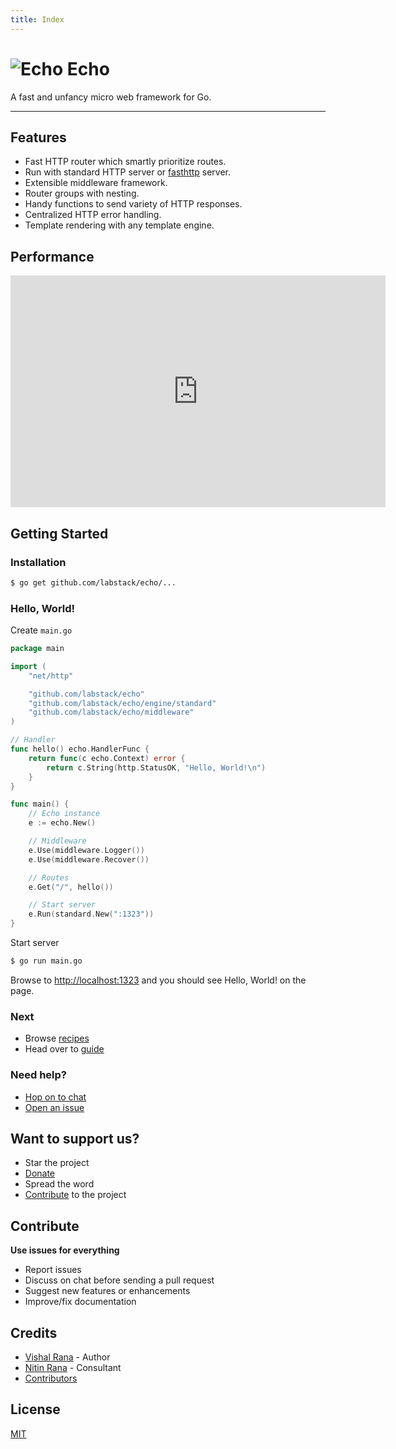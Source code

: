 ```yaml
---
title: Index
---
```


# ![Echo](/images/echo.svg) Echo

A fast and unfancy micro web framework for Go.

---

## Features

- Fast HTTP router which smartly prioritize routes.
- Run with standard HTTP server or [fasthttp](https://github.com/valyala/fasthttp) server.
- Extensible middleware framework.
- Router groups with nesting.
- Handy functions to send variety of HTTP responses.
- Centralized HTTP error handling.
- Template rendering with any template engine.

## Performance

<iframe width="600" height="371" seamless frameborder="0" scrolling="no" src="https://docs.google.com/spreadsheets/d/1phsG_NPmEOaTVTw6lasK3CeEwBlbkhzAWPiyrBznm1g/pubchart?oid=178095723&amp;format=interactive"></iframe>

## Getting Started

### Installation

```sh
$ go get github.com/labstack/echo/...
```

### Hello, World!

Create `main.go`

```go
package main

import (
	"net/http"

	"github.com/labstack/echo"
	"github.com/labstack/echo/engine/standard"
	"github.com/labstack/echo/middleware"
)

// Handler
func hello() echo.HandlerFunc {
	return func(c echo.Context) error {
		return c.String(http.StatusOK, "Hello, World!\n")
	}
}

func main() {
	// Echo instance
	e := echo.New()

	// Middleware
	e.Use(middleware.Logger())
	e.Use(middleware.Recover())

	// Routes
	e.Get("/", hello())

	// Start server
	e.Run(standard.New(":1323"))
}
```

Start server

```sh
$ go run main.go
```

Browse to [http://localhost:1323](http://localhost:1323) and you should see
Hello, World! on the page.

### Next

- Browse [recipes](https://labstack.com/echo/recipes/hello-world)
- Head over to [guide](https://labstack.com/echo/guide/installation)

### Need help?

- [Hop on to chat](https://gitter.im/labstack/echo)
- [Open an issue](https://github.com/labstack/echo/issues/new)

## Want to support us?

- Star the project
- [Donate](https://www.paypal.com/cgi-bin/webscr?cmd=_donations&business=JD5R56K84A8G4&lc=US&item_name=LabStack&item_number=echo&currency_code=USD&bn=PP-DonationsBF:btn_donate_LG.gif:NonHosted)
- Spread the word
- [Contribute](#contribute:d680e8a854a7cbad6d490c445cba2eba) to the project

## Contribute

**Use issues for everything**

- Report issues
- Discuss on chat before sending a pull request
- Suggest new features or enhancements
- Improve/fix documentation

## Credits

- [Vishal Rana](https://github.com/vishr) - Author
- [Nitin Rana](https://github.com/nr17) - Consultant
- [Contributors](https://github.com/labstack/echo/graphs/contributors)

## License

[MIT](https://github.com/labstack/echo/blob/master/LICENSE)
